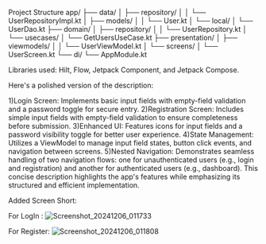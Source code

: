 Project Structure
app/
├── data/
│   ├── repository/
│   │   └── UserRepositoryImpl.kt
│   ├── models/
│   │   └── User.kt
│   └── local/
│       └── UserDao.kt
├── domain/
│   ├── repository/
│   │   └── UserRepository.kt
│   └── usecases/
│       └── GetUsersUseCase.kt
├── presentation/
│   ├── viewmodels/
│   │   └── UserViewModel.kt
│   └── screens/
│       └── UserScreen.kt
└── di/
    └── AppModule.kt

Libraries used: Hilt, Flow, Jetpack Component, and Jetpack Compose.

Here's a polished version of the description:

<super>
1)Login Screen: Implements basic input fields with empty-field validation and a password toggle for secure entry.
2)Registration Screen: Includes simple input fields with empty-field validation to ensure completeness before submission.
3)Enhanced UI: Features icons for input fields and a password visibility toggle for better user experience.
4)State Management: Utilizes a ViewModel to manage input field states, button click events, and navigation between screens.
5)Nested Navigation: Demonstrates seamless handling of two navigation flows: one for unauthenticated users (e.g., login and registration) and another for authenticated users (e.g., dashboard).
This concise description highlights the app's features while emphasizing its structured and efficient implementation.</supe>


Added Screen Short:

For LogIn :
![Screenshot_20241206_011733](https://github.com/user-attachments/assets/a755ce3a-cd20-4fbd-89c5-87031af083e5)

For Register:
![Screenshot_20241206_011808](https://github.com/user-attachments/assets/c38daf57-74b9-4678-a3eb-9ae1baccc25e)


